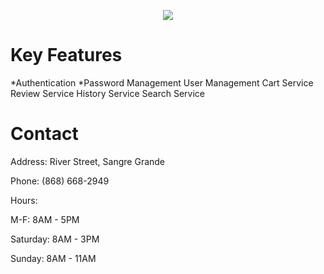<p align="center" width="100%">
    <img src="https://i.imgur.com/68uTDmj.jpg">
</p>

# Key Features
*Authentication *Password Management
User Management
Cart Service
Review Service
History Service
Search Service 

#


# Contact 
Address: River Street, Sangre Grande

Phone: (868) 668-2949

Hours: 

M-F: 8AM - 5PM

Saturday: 8AM - 3PM
       
Sunday: 8AM - 11AM

